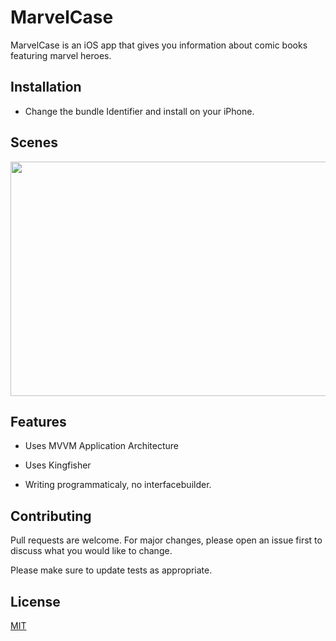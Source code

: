 # MarvelCase

MarvelCase is an iOS app that gives you information about comic books featuring marvel heroes.

## Installation

- Change the bundle Identifier and install on your iPhone.

## Scenes

<img src="https://media.giphy.com/media/j3nHUc48lQOvQQ2TFo/giphy.gif" width="677" height="375" />

## Features
- Uses MVVM Application Architecture

- Uses Kingfisher 

- Writing programmaticaly, no interfacebuilder.


## Contributing
Pull requests are welcome. For major changes, please open an issue first to discuss what you would like to change.

Please make sure to update tests as appropriate.

## License
[MIT](https://choosealicense.com/licenses/mit/)
